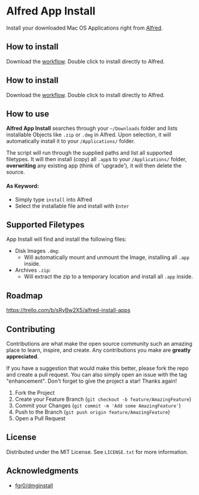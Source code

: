 # Alfred App Install
Install your downloaded Mac OS Applications right from [Alfred](https://www.alfredapp.com/).

## How to install
Download the [workflow](https://github.com/decisivedevops/alfred-install-apps/blob/main/Installing%20Apps.alfredworkflow). Double click to install directly to Alfred.

## How to install
Download the [workflow](https://github.com/decisivedevops/alfred-install-apps/blob/main/Installing%20Apps.alfredworkflow). Double click to install directly to Alfred.

## How to use
**Alfred App Install** searches through your `~/Downloads` folder and lists installable Objects like `.zip` or `.dmg` in Alfred. Upon selection, it will automatically install it to your `/Applications/` folder.

The script will run through the supplied paths and list all supported filetypes. It will then install (copy) all `.app`s to your `/Applications/` folder, **overwriting** any existing app (think of 'upgrade'), it will then delete the source.

#### As Keyword:
* Simply type `install` into Alfred
* Select the installable file and install with `Enter`

## Supported Filetypes
App Install will find and install the following files:

* Disk Images `.dmg`:
    - Will automatically mount and unmount the Image, installing all `.app` inside.
* Archives `.zip`:
    - Will extract the zip to a temporary location and install all `.app` inside.

<!-- ROADMAP -->
## Roadmap
https://trello.com/b/sRyBw2X5/alfred-install-apps

<!-- CONTRIBUTING -->
## Contributing

Contributions are what make the open source community such an amazing place to learn, inspire, and create. Any contributions you make are **greatly appreciated**.

If you have a suggestion that would make this better, please fork the repo and create a pull request. You can also simply open an issue with the tag "enhancement".
Don't forget to give the project a star! Thanks again!

1. Fork the Project
2. Create your Feature Branch (`git checkout -b feature/AmazingFeature`)
3. Commit your Changes (`git commit -m 'Add some AmazingFeature'`)
4. Push to the Branch (`git push origin feature/AmazingFeature`)
5. Open a Pull Request

<!-- LICENSE -->
## License

Distributed under the MIT License. See `LICENSE.txt` for more information.

<!-- ACKNOWLEDGMENTS -->
## Acknowledgments

* [fgr0/dmginstall](https://github.com/fgr0/dmginstall)
